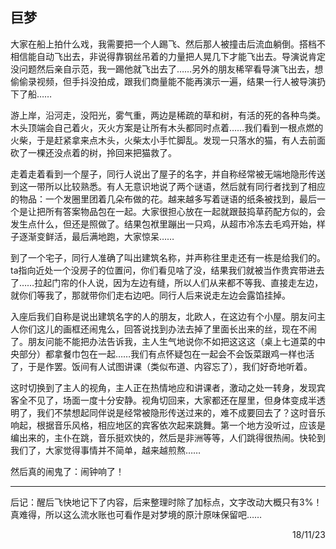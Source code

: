 ## 巨梦

大家在船上拍什么戏，我需要把一个人踢飞、然后那人被撞击后流血躺倒。搭档不相信能自动飞出去，非说得靠钢丝吊着的力量把人晃几下才能飞出去。导演说肯定没问题然后亲自示范，我一踢他就飞出去了……另外的朋友稀罕看导演飞出去，想偷偷录视频，但手抖没拍成，跟我们商量能不能再演示一遍，结果一行人被导演扔下了船……

游上岸，沿河走，没阳光，雾气重，两边是稀疏的草和树，有活的死的各种鸟类。木头顶端会自己着火，灭火方案是让所有木头都同时点着……我们看到一根点燃的火柴，于是赶紧拿来点木头，火柴太小手忙脚乱。发现一只落水的猫，有人去前面砍了一棵还没点着的树，拎回来把猫救了。

走着走着看到一个屋子，同行人说出了屋子的名字，并自称经常被无端地隐形传送到这一带所以比较熟悉。有人无意识地说了两个谜语，然后就有同行者找到了相应的物品：一个发圈里团着几朵布做的花。越来越多写着谜语的纸条被找到，最后一个是让把所有答案物品包在一起。大家很担心放在一起就跟鼓捣草药配方似的，会发生点什么，但还是照做了。结果包袱里蹦出一只鸡，从超市冷冻去毛鸡开始，样子逐渐变鲜活，最后满地跑，大家惊呆……

到了一个宅子，同行人准确了叫出建筑名称，并声称往里走还有一栋是给我们的。ta指向近处一个没房子的位置问，你们看见啥了没，结果我们就被当作贵宾带进去了……拉起门帘的仆人说，因为左边有缝，所以人们从来都不等我、直接走左边，就你们等我了，那就带你们走右边吧。同行人后来说走左边会露馅挂掉。

入座后我们自称是说出建筑名字的人的朋友，北欧人，在这边有个小屋。朋友问主人你们这儿的画框还闹鬼么，回答说找到办法去掉了里面长出来的丝，现在不闹了。朋友问能不能把办法告诉我，主人生气地说你不如把这这这（桌上七道菜的中央部分）都拿餐巾包在一起……我们有点怀疑包在一起会不会饭菜跟鸡一样也活了，于是作罢。饭间有人试图讲课（类似布道、内容忘了），我们好奇地听着。

这时切换到了主人的视角，主人正在热情地应和讲课者，激动之处一转身，发现宾客全不见了，场面一度十分安静。视角切回来，大家都还在屋里，但身体变成半透明了，我们不禁想起同伴说是经常被隐形传送过来的，难不成要回去了？这时音乐响起，根据音乐风格，相应地区的宾客依次起来跳舞。第一个地方没听过，应该是编出来的，主仆在跳，音乐挺欢快的，然后是非洲等等，人们跳得很热闹。快轮到我们了，大家觉得事情并不简单，越来越煎熬……

然后真的闹鬼了：闹钟响了！

------------

后记：醒后飞快地记下了内容，后来整理时除了加标点，文字改动大概只有3%！真难得，所以这么流水账也可看作是对梦境的原汁原味保留吧……

<p align="right">18/11/23</p>